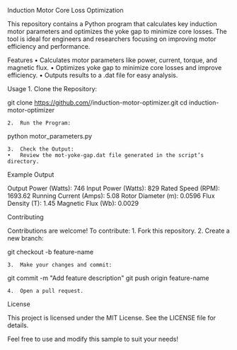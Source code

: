 Induction Motor Core Loss Optimization

This repository contains a Python program that calculates key induction motor parameters and optimizes the yoke gap to minimize core losses. The tool is ideal for engineers and researchers focusing on improving motor efficiency and performance.

Features
	•	Calculates motor parameters like power, current, torque, and magnetic flux.
	•	Optimizes yoke gap to minimize core losses and improve efficiency.
	•	Outputs results to a .dat file for easy analysis.

Usage
	1.	Clone the Repository:

git clone https://github.com/<your-username>/induction-motor-optimizer.git
cd induction-motor-optimizer


	2.	Run the Program:

python motor_parameters.py


	3.	Check the Output:
	•	Review the mot-yoke-gap.dat file generated in the script’s directory.

Example Output

Output Power (Watts): 746
Input Power (Watts): 829
Rated Speed (RPM): 1693.62
Running Current (Amps): 5.08
Rotor Diameter (m): 0.0596
Flux Density (T): 1.45
Magnetic Flux (Wb): 0.0029

Contributing

Contributions are welcome! To contribute:
	1.	Fork this repository.
	2.	Create a new branch:

git checkout -b feature-name


	3.	Make your changes and commit:

git commit -m "Add feature description"
git push origin feature-name


	4.	Open a pull request.

License

This project is licensed under the MIT License. See the LICENSE file for details.

Feel free to use and modify this sample to suit your needs!
